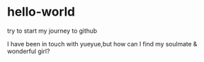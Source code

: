 # hello-world
try to start my journey to github

I have been in touch with yueyue,but how can I find my soulmate & wonderful girl?
